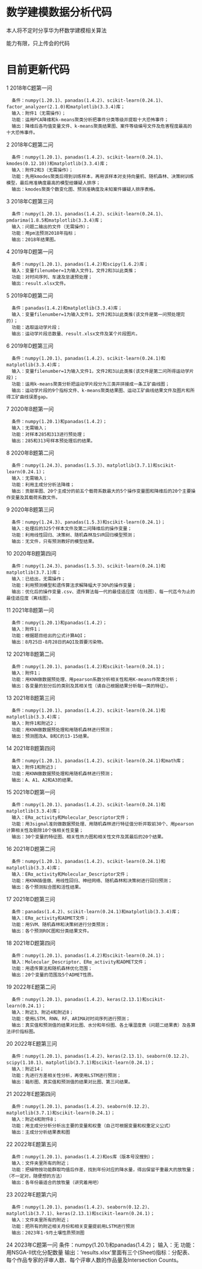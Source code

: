 # 数学建模数据分析代码
本人将不定时分享华为杯数学建模相关算法

能力有限，只上传会的代码

# 目前更新代码
1 2018年C题第一问

      条件：numpy(1.20.1)、panadas(1.4.2)、scikit-learn(0.24.1)、factor_analyzer(2.1.0)和matplotlib(3.3.4)库；
      输入：附件1（无需操作）；
      功能：运用PCA降维和k-means聚类分析把事件分类等级并提取十大恐怖事件；
      输出：降维后各均值变量文件、k-means聚类结果图、案件等级编号文件及危害程度最高的十大恐怖事件。

2 2018年C题第二问

      条件：numpy(1.20.1)、panadas(1.4.2)、scikit-learn(0.24.1)、kmodes(0.12.10))和matplotlib(3.3.4)库；
      输入：附件2和3（无需操作）；
      功能：先用kmodes聚类后得到训练样本，再用该样本对支持向量机、随机森林、决策树训练模型，最后用准确度最高的模型给嫌疑人排序；
      输出：kmodes聚类个数变化图、预测准确度及未知案件嫌疑人排序表格。
      
3 2018年C题第三问

      条件：numpy(1.20.1)、panadas(1.4.2)、scikit-learn(0.24.1)、pmdarima(1.8.5和matplotlib(3.3.4)库；
      输入：问题二输出的文件（无需操作）；
      功能：用pm法预测2018年指标；
      输出：2018年结果图。
      
4 2019年D题第一问

      条件：numpy(1.20.1)、panadas(1.4.2)和scipy(1.6.2)库；
      输入：变量filenumber=1为输入文件1，文件2和3以此类推；
      功能：对时间序列、车速及怠速预处理；
      输出：result.xlsx文件。

5 2019年D题第二问

      条件：panadas(1.4.2)和matplotlib(3.3.4)库；
      输入：变量filenumber=1为输入文件1，文件2和3以此类推(该文件是第一问预处理完的)；
      功能：选取运动学片段；
      输出：运动学片段总数量、result.xlsx文件及某个片段图片。
      
6 2019年D题第三问

      条件：numpy(1.20.1)、panadas(1.4.2)、scikit-learn(0.24.1)和matplotlib(3.3.4)库；
      输入：变量filenumber=1为输入文件1，文件2和3以此类推(该文件是第二问所得运动学片段)；
      功能：运用k-means聚类分析把运动学片段分为三类并拼接成一条工矿曲线图；
      输出：运动学片段的9个指标文件、k-means聚类结果图、运动工矿曲线结果文件及图片和所得工矿曲线误差gap。

7 2020年B题第一问

      条件：numpy(1.20.1)和panadas(1.4.2)；
      输入：无需输入；
      功能：对样本285和313进行预处理；
      输出：285和313号样本预处理后的结果。

8 2020年B题第二问

      条件：numpy(1.24.3)、panadas(1.5.3)、matplotlib(3.7.1)和scikit-learn(0.24.1)；
      输入：无需输入；
      功能：利用主成分分析法降维；
      输出：贡献率图、20个主成分的前五个载荷系数最大的5个操作变量图和降维后的20个主要操作变量及其载荷系数文件。

9 2020年B题第三问

      条件：numpy(1.24.3)、panadas(1.5.3)和scikit-learn(0.24.1)；
      输入：处理后的325个样本文件及第二问降维后的操作变量；
      功能：利用线性回归、决策树、随机森林及SVR回归模型预测；
      输出：无文件，只有预测教好的模型结果。

10 2020年B题第四问

      条件：numpy(1.24.3)、panadas(1.5.3)、scikit-learn(0.24.1)和matplotlib(3.7.1)库；
      输入：已给出，无需操作；
      功能：利用预测模型和遗传算法求解降幅大于30%的操作变量；
      输出：优化后的操作变量.csv、遗传算法每一代的最佳适应度（在线图）、每一代迄今为止的最佳适应度（离线图）。
      
11 2021年B题第一问

      条件：numpy(1.20.1)和panadas(1.4.2)；
      输入：附件1；
      功能：根据题目给出的公式计算AQI；
      输出：8月25日-8月28日的AQI及首要污染物。
      
12 2021年B题第二问

      条件：numpy(1.20.1)、panadas(1.4.2)和scikit-learn(0.24.1)；
      输入：附件1；
      功能：用KNN做数据预处理、用pearson系数分析相关性和用K-means作聚类分析；
      输出：各变量的划分后的类别及其相关性（请自己根据结果分析每一类的特征）。

13 2021年B题第三问

      条件：numpy(1.20.1)、panadas(1.4.2)、scikit-learn(0.24.1)和matplotlib(3.3.4)库；
      输入：附件1和附近2；
      功能：用KNN做数据预处理和用随机森林进行预测；
      输出：预测图及A、B和C的13-15结果。
 
14 2021年B题第四问

      条件：numpy(1.20.1)、panadas(1.4.2)、scikit-learn(0.24.1)和math库；
      输入：附件1和附近3；
      功能：用KNN做数据预处理和用随机森林进行预测；
      输出：A、A1、A2和A3的结果。

15 2021年D题第一问

      条件：numpy(1.20.1)、panadas(1.4.2)、scikit-learn(0.24.1)和matplotlib(3.3.4)库；
      输入：ERα_activity和Molecular_Descriptor文件；
      功能：用3sigmal准则做数据预处理、用随机森林进行特征值分析并取前30个、用pearson计算相关性及剔除10个强相关性变量；
      输出：30个变量的特征图、相关性热力图和相关性文件及其最后的20个结果。
      
16 2021年D题第二问

      条件：numpy(1.20.1)、panadas(1.4.2)、scikit-learn(0.24.1)和matplotlib(3.3.4)库；
      输入：ERα_activity和Molecular_Descriptor文件；
      功能：用KNN插值做、用线性回归、神经网络、随机森林和决策树进行回归预测；
      输出：各个预测拟合图和活性结果。
      
17 2021年D题第三问

      条件：panadas(1.4.2)、scikit-learn(0.24.1)和matplotlib(3.3.4)库；
      输入：ERα_activity和ADMET文件；
      功能：用SVM、随机森林和决策树进行分类预测；
      输出：各个预测ROC图和分类结果文件。
 
18 2021年D题第四问

      条件：numpy(1.20.1)、panadas(1.4.2)和scikit-learn(0.24.1)；
      输入：Molecular_Descriptor、ERα_activity和ADMET文件；
      功能：用遗传算法和随机森林优化范围；
      输出：20个变量的范围及5个ADMET性质。

19 2022年E题第二问

      条件：numpy(1.20.1)、panadas(1.4.2)、keras(2.13.1)和scikit-learn(0.24.1)；
      输入：附近3、附近4和附近8；
      功能：使用LSTM、RNN、RF、ARIMA对时间序列进行预测；
      输出：真实值和预测值的结果对比图、水分和年份图、各土壤湿度表（问题二结果表）及各算法评价指标图。

20 2022年E题第三问

      条件：numpy(1.20.1)、panadas(1.4.2)、keras(2.13.1)、seaborn(0.12.2)、scipy(1.10.1)、matplotlib(3.7.1)和scikit-learn(0.24.1)；
      输入：附近14；
      功能：先进行方差相关性分析，再使用LSTM进行预测；
      输出：箱形图、真实值和预测值的结果对比图、第三问结果。

21 2022年E题第四问

      条件：numpy(1.20.1)、panadas(1.4.2)、seaborn(0.12.2)、matplotlib(3.7.1)和scikit-learn(0.24.1)；
      输入：附近4和附件8；
      功能：用主成分分析分析出主要的变量和权重（自己可根据变量和权重定义公式）
      输出：主成分分析结果表和图

22 2022年E题第五问

      条件：numpy(1.20.1)、panadas(1.4.2)和os库（版本号没搜到）；
      输入：文件夹里所有的附近；
      功能：把植物按功能群取均值后作差，找到年份对应的降水量，得出保留干重最大的放牧量；（不一定对，随便想的方法）
      输出：各年份最适合的放牧量（讲究着用吧）

23 2022年E题第六问

      条件：numpy(1.20.1)、panadas(1.4.2)、seaborn(0.12.2)、matplotlib(3.7.1)、keras(2.13.1)和scikit-learn(0.24.1)；
      输入：文件夹里所有的附近；
      功能：把所有的附近相关月份和相关变量提前用LSTM进行预测
      输出：2023年1-9月土壤性质预测图
      
24 2023年C题第一问
      条件：numpy(1.20.1)和panadas(1.4.2)；
      输入：无
      功能：用NSGA-II优化分配数量
      输出：‘results.xlsx’里面有三个(Sheet)指标：分配表、每个作品专家的评审人数、每个评审人数的作品量及Intersection Counts。
      
